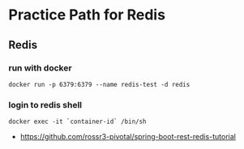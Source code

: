 # Practice Path for Redis

## Redis

### run with docker 

```shell script
docker run -p 6379:6379 --name redis-test -d redis
```

### login to redis shell

```shell script
docker exec -it `container-id` /bin/sh
```

- https://github.com/rossr3-pivotal/spring-boot-rest-redis-tutorial
